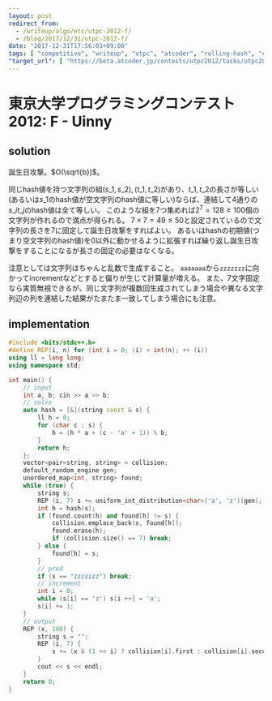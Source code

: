 ```yaml
---
layout: post
redirect_from:
  - /writeup/algo/etc/utpc-2012-f/
  - /blog/2017/12/31/utpc-2012-f/
date: "2017-12-31T17:56:03+09:00"
tags: [ "competitive", "writeup", "utpc", "atcoder", "rolling-hash", "collision", "birthday-attack" ]
"target_url": [ "https://beta.atcoder.jp/contests/utpc2012/tasks/utpc2012_06" ]
---
```


# 東京大学プログラミングコンテスト2012: F - Uinny

## solution

誕生日攻撃。$O(\sqrt{b})$。

同じhash値を持つ文字列の組$(s\_1, s\_2), (t\_1, t\_2)$があり、$t\_1, t\_2$の長さが等しい(あるいは$s\_1$のhash値が空文字列のhash値に等しい)ならば、連結して$4$通りの$s\_i t\_j$のhash値は全て等しい。
このような組を$7$つ集めれば$2^7 = 128 \ge 100$個の文字列が作れるので満点が得られる。
$7 \times 7 = 49 \le 50$と設定されているので文字列の長さを$7$に固定して誕生日攻撃をすればよい。
あるいはhashの初期値(つまり空文字列のhash値)を$0$以外に動かせるように拡張すれば繰り返し誕生日攻撃をすることになるが長さの固定の必要はなくなる。

注意としては文字列はちゃんと乱数で生成すること。
`aaaaaaa`から`zzzzzzz`に向かってincrementなどとすると偏りが生じて計算量が増える。
また、$7$文字固定なら実質無視できるが、同じ文字列が複数回生成されてしまう場合や異なる文字列辺の列を連結した結果がたまたま一致してしまう場合にも注意。

## implementation

``` c++
#include <bits/stdc++.h>
#define REP(i, n) for (int i = 0; (i) < int(n); ++ (i))
using ll = long long;
using namespace std;

int main() {
    // input
    int a, b; cin >> a >> b;
    // solve
    auto hash = [&](string const & s) {
        ll h = 0;
        for (char c : s) {
            h = (h * a + (c - 'a' + 1)) % b;
        }
        return h;
    };
    vector<pair<string, string> > collision;
    default_random_engine gen;
    unordered_map<int, string> found;
    while (true) {
        string s;
        REP (i, 7) s += uniform_int_distribution<char>('a', 'z')(gen);
        int h = hash(s);
        if (found.count(h) and found[h] != s) {
            collision.emplace_back(s, found[h]);
            found.erase(h);
            if (collision.size() == 7) break;
        } else {
            found[h] = s;
        }
        // pred
        if (s == "zzzzzzz") break;
        // increment
        int i = 0;
        while (s[i] == 'z') s[i ++] = 'a';
        s[i] += 1;
    }
    // output
    REP (x, 100) {
        string s = "";
        REP (i, 7) {
            s += (x & (1 << i) ? collision[i].first : collision[i].second);
        }
        cout << s << endl;
    }
    return 0;
}
```
